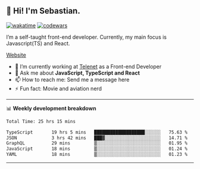 ## 👋 Hi! I'm Sebastian.

[![wakatime](https://wakatime.com/badge/user/df0036c6-328a-4a39-be9b-e49417ed22a1.svg)](https://wakatime.com/@df0036c6-328a-4a39-be9b-e49417ed22a1)
[![codewars](https://www.codewars.com/users/sebavuye/badges/small)](https://www.codewars.com/users/sebavuye)

I’m a self-taught front-end developer. Currently, my main focus is Javascript(TS) and React.

[Website](https://sebastianvuye.be)

- 🔭 I’m currently working at [Telenet](https://telenet.be/) as a Front-end Developer
- 💬 Ask me about **JavaScript, TypeScript and React**
- 📫 How to reach me: Send me a message here
- ⚡ Fun fact: Movie and aviation nerd

-------

📊 **Weekly development breakdown**

<!--START_SECTION:waka-->

```txt
Total Time: 25 hrs 15 mins

TypeScript       19 hrs 5 mins   ███████████████████░░░░░░   75.63 %
JSON             3 hrs 42 mins   ███▓░░░░░░░░░░░░░░░░░░░░░   14.71 %
GraphQL          29 mins         ▒░░░░░░░░░░░░░░░░░░░░░░░░   01.95 %
JavaScript       18 mins         ▒░░░░░░░░░░░░░░░░░░░░░░░░   01.24 %
YAML             18 mins         ▒░░░░░░░░░░░░░░░░░░░░░░░░   01.23 %
```

<!--END_SECTION:waka-->
-------

